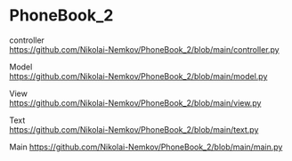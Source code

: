 # PhoneBook_2

controller     
https://github.com/Nikolai-Nemkov/PhoneBook_2/blob/main/controller.py

Model     
https://github.com/Nikolai-Nemkov/PhoneBook_2/blob/main/model.py

View    
https://github.com/Nikolai-Nemkov/PhoneBook_2/blob/main/view.py

Text     
https://github.com/Nikolai-Nemkov/PhoneBook_2/blob/main/text.py  

Main
https://github.com/Nikolai-Nemkov/PhoneBook_2/blob/main/main.py



